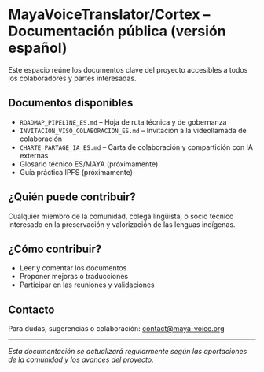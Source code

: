 # MayaVoiceTranslator/Cortex – Documentación pública (versión español)

Este espacio reúne los documentos clave del proyecto accesibles a todos los colaboradores y partes interesadas.

## Documentos disponibles
- `ROADMAP_PIPELINE_ES.md` – Hoja de ruta técnica y de gobernanza
- `INVITACION_VISO_COLABORACION_ES.md` – Invitación a la videollamada de colaboración
- `CHARTE_PARTAGE_IA_ES.md` – Carta de colaboración y compartición con IA externas
- Glosario técnico ES/MAYA (próximamente)
- Guía práctica IPFS (próximamente)

## ¿Quién puede contribuir?
Cualquier miembro de la comunidad, colega lingüista, o socio técnico interesado en la preservación y valorización de las lenguas indígenas.

## ¿Cómo contribuir?
- Leer y comentar los documentos
- Proponer mejoras o traducciones
- Participar en las reuniones y validaciones

## Contacto
Para dudas, sugerencias o colaboración: contact@maya-voice.org

---

*Esta documentación se actualizará regularmente según las aportaciones de la comunidad y los avances del proyecto.*
